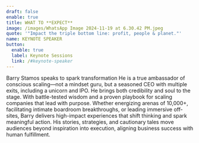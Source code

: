 ```yaml
---
draft: false
enable: true
title: WHAT TO **EXPECT**
image: /images/WhatsApp Image 2024-11-19 at 6.30.42 PM.jpeg
quote: '"Impact the triple bottom line: profit, people & planet."'
name: KEYNOTE SPEAKER
button:
  enable: true
  label: Keynote Sessions
  link: /#keynote-speaker
---
```


Barry Stamos speaks to spark transformation He is a true ambassador of conscious scaling—not a mindset guru, but a seasoned CEO with multiple exits, including a unicorn and IPO. He brings both credibility and soul to the stage. With battle-tested wisdom and a proven playbook for scaling companies that lead with purpose. Whether energizing arenas of 10,000+, facilitating intimate boardroom breakthroughs, or leading immersive off-sites, Barry delivers high-impact experiences that shift thinking and spark meaningful action. His stories, strategies, and cautionary tales move audiences beyond inspiration into execution, aligning business success with human fulfillment.
